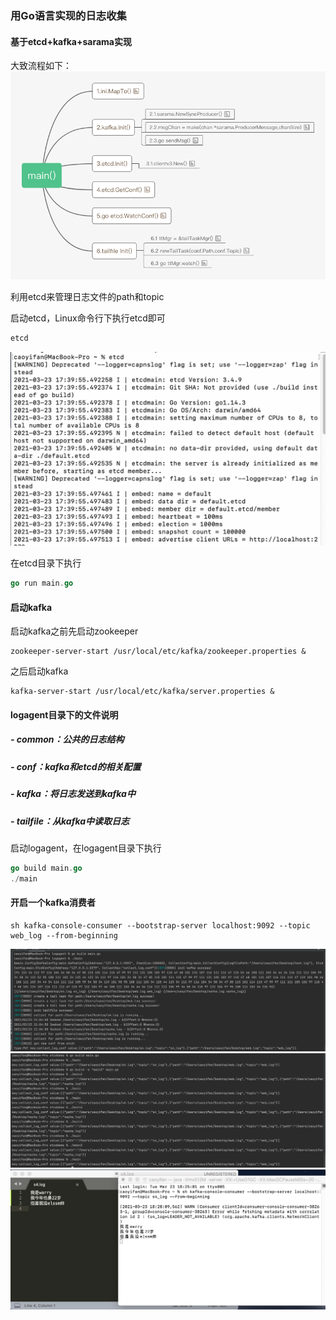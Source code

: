 ### 用Go语言实现的日志收集

#### 基于etcd+kafka+sarama实现
大致流程如下：
![image](https://github.com/elssm/Go-logagent/blob/main/5.png)

利用etcd来管理日志文件的path和topic

启动etcd，Linux命令行下执行etcd即可

```go
etcd
```
![image](https://github.com/elssm/Go-logagent/blob/main/4.png)

在etcd目录下执行

```go
go run main.go
```

#### 启动kafka

启动kafka之前先启动zookeeper

```shell
zookeeper-server-start /usr/local/etc/kafka/zookeeper.properties &
```

之后启动kafka

```shell
kafka-server-start /usr/local/etc/kafka/server.properties &
```

#### logagent目录下的文件说明

##### - common：公共的日志结构

##### - conf：kafka和etcd的相关配置

##### - kafka：将日志发送到kafka中

##### - tailfile：从kafka中读取日志

启动logagent，在logagent目录下执行

```go
go build main.go
./main
```

#### 开启一个kafka消费者

```shell
sh kafka-console-consumer --bootstrap-server localhost:9092 --topic web_log --from-beginning
```

![image](https://github.com/elssm/Go-logagent/blob/main/1.png)
![image](https://github.com/elssm/Go-logagent/blob/main/2.png)
![image](https://github.com/elssm/Go-logagent/blob/main/3.png)
